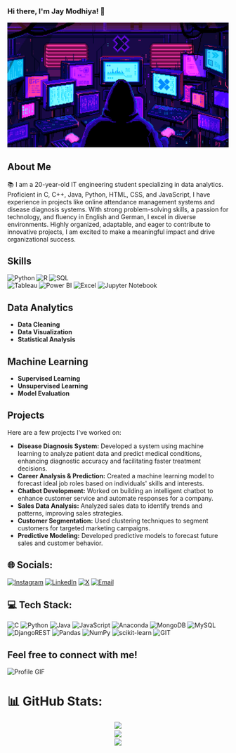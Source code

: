  ### Hi there, I'm Jay Modhiya! 👋
<img src= "https://github.com/Jay-Modhiya/Jay-Modhiya/blob/main/th.gif">


## About Me

📚 I am a 20-year-old IT engineering student specializing in data analytics. Proficient in C, C++, Java, Python, HTML, CSS, and JavaScript, I have experience in projects like online attendance management systems and disease diagnosis systems. With strong problem-solving skills, a passion for technology, and fluency in English and German, I excel in diverse environments. Highly organized, adaptable, and eager to contribute to innovative projects, I am excited to make a meaningful impact and drive organizational success.

## Skills
<div>
  <img src="https://img.shields.io/badge/Python-3776AB?style=for-the-badge&logo=python&logoColor=white" alt="Python">
  <img src="https://img.shields.io/badge/R-276DC3?style=for-the-badge&logo=r&logoColor=white" alt="R">
  <img src="https://img.shields.io/badge/SQL-4479A1?style=for-the-badge&logo=postgresql&logoColor=white" alt="SQL">
</div>
<div>
  <img src="https://img.shields.io/badge/Tableau-E97627?style=for-the-badge&logo=tableau&logoColor=white" alt="Tableau">
  <img src="https://img.shields.io/badge/Power_BI-F2C811?style=for-the-badge&logo=power-bi&logoColor=white" alt="Power BI">
  <img src="https://img.shields.io/badge/Excel-217346?style=for-the-badge&logo=microsoft-excel&logoColor=white" alt="Excel">
  <img src="https://img.shields.io/badge/Jupyter-F37626?style=for-the-badge&logo=jupyter&logoColor=white" alt="Jupyter Notebook">
</div>

## Data Analytics
- **Data Cleaning**
- **Data Visualization**
- **Statistical Analysis**

## Machine Learning
- **Supervised Learning**
- **Unsupervised Learning**
- **Model Evaluation**

## Projects
Here are a few projects I've worked on:
- **Disease Diagnosis System:** Developed a system using machine learning to analyze patient data and predict medical conditions, enhancing diagnostic accuracy and facilitating faster treatment decisions.
- **Career Analysis & Prediction:** Created a machine learning model to forecast ideal job roles based on individuals' skills and interests.
- **Chatbot Development:** Worked on building an intelligent chatbot to enhance customer service and automate responses for a company.
- **Sales Data Analysis:** Analyzed sales data to identify trends and patterns, improving sales strategies.
- **Customer Segmentation:** Used clustering techniques to segment customers for targeted marketing campaigns.
- **Predictive Modeling:** Developed predictive models to forecast future sales and customer behavior.
  
## 🌐 Socials:

[![Instagram](https://img.shields.io/badge/Instagram-%23E4405F.svg?logo=Instagram&logoColor=white)](https://www.instagram.com/jayy.x.m/) [![LinkedIn](https://img.shields.io/badge/LinkedIn-%230077B5.svg?logo=linkedin&logoColor=white)](https://www.linkedin.com/in/jaymodhiya) [![X](https://img.shields.io/badge/X-%231DA1F2.svg?logo=X&logoColor=white)](https://x.com/JayModhiya21) [![Email](https://img.shields.io/badge/Email-%23D14836.svg?logo=gmail&logoColor=white)](mailto:jaymodhiya2@gmail.com)

## 💻 Tech Stack:
![C](https://img.shields.io/badge/c-%2300599C.svg?style=plastic&logo=c&logoColor=white) ![Python](https://img.shields.io/badge/python-3670A0?style=plastic&logo=python&logoColor=ffdd54) ![Java](https://img.shields.io/badge/java-%23ED8B00.svg?style=plastic&logo=openjdk&logoColor=white) ![JavaScript](https://img.shields.io/badge/javascript-%23323330.svg?style=plastic&logo=javascript&logoColor=%23F7DF1E) ![Anaconda](https://img.shields.io/badge/Anaconda-%2344A833.svg?style=plastic&logo=anaconda&logoColor=white) ![MongoDB](https://img.shields.io/badge/MongoDB-%234ea94b.svg?style=plastic&logo=mongodb&logoColor=white) ![MySQL](https://img.shields.io/badge/mysql-%2300000f.svg?style=plastic&logo=mysql&logoColor=white) ![DjangoREST](https://img.shields.io/badge/DJANGO-REST-ff1709?style=plastic&logo=django&logoColor=white&color=ff1709&labelColor=gray) ![Pandas](https://img.shields.io/badge/pandas-%23150458.svg?style=plastic&logo=pandas&logoColor=white) ![NumPy](https://img.shields.io/badge/numpy-%23013243.svg?style=plastic&logo=numpy&logoColor=white) ![scikit-learn](https://img.shields.io/badge/scikit--learn-%23F7931E.svg?style=plastic&logo=scikit-learn&logoColor=white) ![GIT](https://img.shields.io/badge/Git-fc6d26?style=plastic&logo=git&logoColor=white)

## Feel free to connect with me!

<div style="display: flex; justify-content: center; width: 100%;">
  <img src="https://user-images.githubusercontent.com/74038190/212750147-854a394f-fee9-4080-9770-78a4b7ece53f.gif" alt="Profile GIF" style="width: 100%; height: auto;">
</div>

# 📊 GitHub Stats:
<div align="center">
  
![](https://github-readme-stats.vercel.app/api?username=Jay-Modhiya&theme=dark&hide_border=false&include_all_commits=true&count_private=true)<br/>
![](https://github-readme-streak-stats.herokuapp.com/?user=Jay-Modhiya&theme=dark&hide_border=false)<br/>
![](https://github-readme-stats.vercel.app/api/top-langs/?username=Jay-Modhiya&theme=dark&hide_border=false&include_all_commits=true&count_private=true&layout=compact)

</div>

